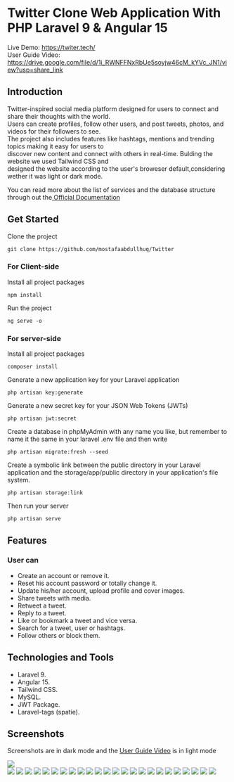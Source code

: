 <p align="center">
 <h1>Twitter Clone Web Application With PHP Laravel 9 & Angular 15
 </h1>
</p>

Live Demo: https://twiter.tech/ </br>
User Guide Video: https://drive.google.com/file/d/1i_RWNFFNxRbUe5soyjw46cM_kYVc_JN1/view?usp=share_link

## Introduction
Twitter-inspired social media platform designed for users to connect and share their thoughts with the world.</br> Users can create profiles, follow other users, and post tweets, photos, and videos for their followers to see.</br> The project also includes features like hashtags, mentions and trending topics making it easy for users to </br>  discover new content and connect with others in real-time. 
Bulding the website we used Tailwind CSS  and </br> designed the website according to the user's broweser default,considering wether it was light or dark mode.</br>

You can read more about the list of services and the database structure through out the<a href="https://github.com/mostafaabdullhuq/Twitter/blob/main/Twitter%20Clone%20Documentation.pdf"> Official Documentation</a>


## Get Started
Clone the project
 ```
 git clone https://github.com/mostafaabdullhuq/Twitter
 ``` 
 ### For Client-side 
 
Install all project packages
```
npm install
```
Run the project 
```
ng serve -o
```

### For server-side

Install all project packages
```
composer install
```

Generate a new application key for your Laravel application
```
php artisan key:generate
```

Generate a new secret key for your JSON Web Tokens (JWTs)
```
php artisan jwt:secret
```

Create a database in phpMyAdmin with any name you like, but remember to name it the same in your laravel .env file and then write
```
php artisan migrate:fresh --seed
```

Create a symbolic link between the public directory in your Laravel application and the storage/app/public directory in your application's file system.
```
php artisan storage:link
```

Then run your server
```
php artisan serve
```


## Features
### User can
<ul>
 <li>	Create an account or remove it.</li>
 <li>Reset his account password or totally change it.</li>
<li>	Update his/her account, upload profile and cover images.</li>
<li> Share tweets with media.</li>
<li>	Retweet a tweet.</li>
<li>	Reply to a tweet.</li>
<li>	Like or bookmark a tweet and vice versa.</li>
<li> Search for a tweet, user or hashtags. </li>
<li>	Follow others or block them.</li>
</ul>

## Technologies and Tools 
<ul>
  <li> Laravel 9.</li>
  <li> Angular 15.</li>
  <li> Tailwind CSS.</li>
  <li>	MySQL.</li>
  <li>	JWT Package.</li>
  <li>	Laravel-tags (spatie).</li>
</ul>


## Screenshots
Screenshots are in dark mode and the <a href="https://drive.google.com/file/d/1i_RWNFFNxRbUe5soyjw46cM_kYVc_JN1/view?usp=share_link" >User Guide Video</a> is in light mode
<div>
<img src = "https://user-images.githubusercontent.com/117679026/223306023-1613b5fc-9b3b-467b-8fcd-37b472636677.jpeg" />
</div> 
<img src= "https://user-images.githubusercontent.com/117679026/223306622-bc9f7c20-3fe7-4a38-972d-b9ace3ab7208.jpeg" />
<img src="https://user-images.githubusercontent.com/117679026/223306712-c1280698-e2f9-4541-b858-c23827aed833.jpeg" />
<img src="https://user-images.githubusercontent.com/117679026/223306780-48470b04-c6c6-484a-8ae4-9c19dd23ec9e.jpeg" />
<img src="https://user-images.githubusercontent.com/117679026/223306896-954f7a8a-296d-43ac-a5d5-8243ed56f0ae.jpeg" />
<img src="https://user-images.githubusercontent.com/117679026/223307001-9a20c664-3866-4a82-b42d-74860b5806d0.jpeg" />
<img src="https://user-images.githubusercontent.com/117679026/223307159-376a87a8-693f-4fb2-93af-39c035c99ccd.jpeg" />
<img src="https://user-images.githubusercontent.com/117679026/223307143-11bafb76-86eb-4dc6-a45d-f9c3131dbefb.jpeg" />
<img src="https://user-images.githubusercontent.com/117679026/223307260-eacbc80e-d2ef-4b33-8ec8-892faede7b81.jpeg" />
<img src="https://user-images.githubusercontent.com/117679026/223307522-66e2ac65-2fc4-43f8-ae24-92629ff5f032.jpeg" />
<img src="https://user-images.githubusercontent.com/117679026/223307603-ce3b2841-3508-4c5f-81a4-d17f7cce2f2c.jpeg" />
<img src="https://user-images.githubusercontent.com/117679026/223307695-47072aaf-fc32-4780-bde6-02643fc3f524.jpeg" />
<img src="https://user-images.githubusercontent.com/117679026/223307791-59b28521-a24c-46f5-b1c2-490629d60475.jpeg" />
<img src="https://user-images.githubusercontent.com/117679026/223307877-8fdeb1da-35e5-4a97-aed6-34b79824a74d.jpeg" />
<img src="https://user-images.githubusercontent.com/117679026/223307986-bbf2ebb5-500c-4ec4-8d80-defe4151ba4b.jpeg" />
<img src="https://user-images.githubusercontent.com/117679026/223307963-d0100406-e2f3-4cdd-8329-d57e266c6c6b.jpeg" />
<img src="https://user-images.githubusercontent.com/117679026/223308449-53775dab-e70e-4693-9020-67f01d641004.jpeg" />
<img src="https://user-images.githubusercontent.com/117679026/223308570-0afec021-04e0-4bae-bec6-1645adfc9d82.jpeg" />
<img src="https://user-images.githubusercontent.com/117679026/223308720-38c3bd75-9738-40a1-adbf-c341f99424b6.jpeg" />
<img src="https://user-images.githubusercontent.com/117679026/223308815-77d1f9da-2fd3-4a5d-92bd-00d0aea82974.jpeg" />
<img src="https://user-images.githubusercontent.com/117679026/223308923-0dc60956-e1ea-43f8-9a0e-627e72db7cc3.jpeg" />
<img src="https://user-images.githubusercontent.com/117679026/223309035-f982a967-cf5a-4ef0-9078-c4fb9c6b36d2.jpeg" />
<img src="https://user-images.githubusercontent.com/117679026/223309143-fd20b6c3-dae5-45d3-8b57-4fb1cd4c378b.jpeg" />
<img src="https://user-images.githubusercontent.com/117679026/223309236-6b0baaa4-29e5-4ec4-a57d-ab7bfeff9e70.jpeg" />
<img src="https://user-images.githubusercontent.com/117679026/223309345-362a2fe5-4fc4-4b34-9e5f-b3fc805a9321.jpeg" />
